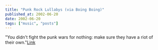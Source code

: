 ```yaml
---
title: "Punk Rock Lullabys (via Boing Boing)"
published_at: 2002-06-20
date: 2002-06-20
tags: ["music", "posts"]
---
```

"You didn't fight the punk wars for nothing: make sure they have a riot of their own."[Link](http://www.punkrockbaby.com/)